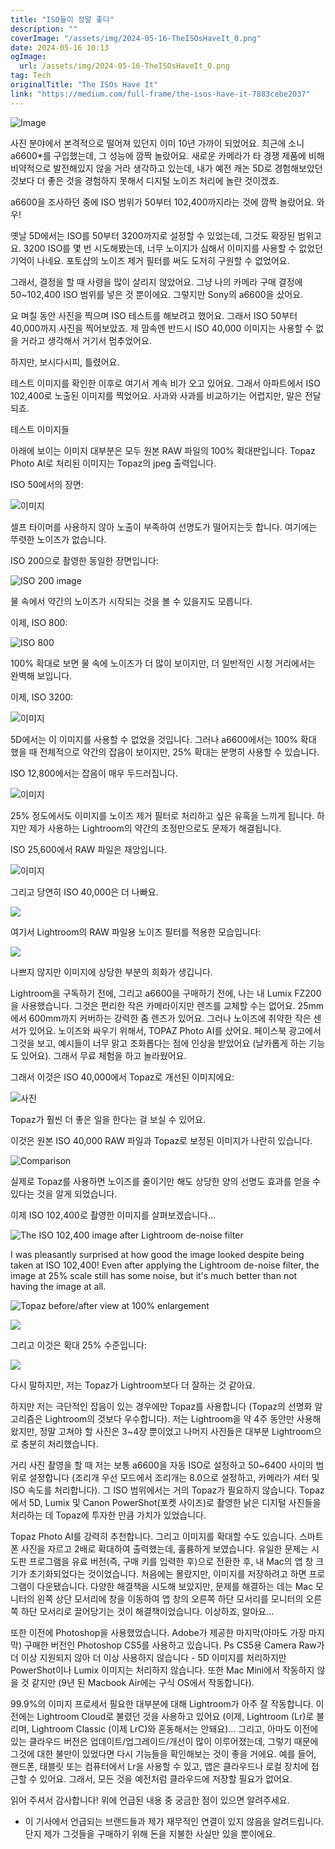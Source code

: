 ```yaml
---
title: "ISO들이 정말 좋다"
description: ""
coverImage: "/assets/img/2024-05-16-TheISOsHaveIt_0.png"
date: 2024-05-16 10:13
ogImage: 
  url: /assets/img/2024-05-16-TheISOsHaveIt_0.png
tag: Tech
originalTitle: "The ISOs Have It"
link: "https://medium.com/full-frame/the-isos-have-it-7883cebe2037"
---
```



![Image](/assets/img/2024-05-16-TheISOsHaveIt_0.png)

사진 분야에서 본격적으로 떨어져 있던지 이미 10년 가까이 되었어요. 최근에 소니 a6600*를 구입했는데, 그 성능에 깜짝 놀랐어요. 새로운 카메라가 타 경쟁 제품에 비해 비약적으로 발전해있지 않을 거라 생각하고 있는데, 내가 예전 캐논 5D로 경험해보았던 것보다 더 좋은 것을 경험하지 못해서 디지털 노이즈 처리에 놀란 것이겠죠.

a6600을 조사하던 중에 ISO 범위가 50부터 102,400까지라는 것에 깜짝 놀랐어요. 와우!

옛날 5D에서는 ISO를 50부터 3200까지로 설정할 수 있었는데, 그것도 확장된 범위고요. 3200 ISO를 몇 번 시도해봤는데, 너무 노이지가 심해서 이미지를 사용할 수 없었던 기억이 나네요. 포토샵의 노이즈 제거 필터를 써도 도저히 구원할 수 없었어요.



그래서, 결정을 할 때 사령을 많이 살리지 않았어요. 그냥 나의 카메라 구매 결정에 50~102,400 ISO 범위를 넣은 것 뿐이에요. 그렇지만 Sony의 a6600을 샀어요.

요 며칠 동안 사진을 찍으며 ISO 테스트를 해보려고 했어요. 그래서 ISO 50부터 40,000까지 사진을 찍어보았죠. 제 맘속엔 반드시 ISO 40,000 이미지는 사용할 수 없을 거라고 생각해서 거기서 멈추었어요.

하지만, 보시다시피, 틀렸어요.

테스트 이미지를 확인한 이후로 여기서 계속 비가 오고 있어요. 그래서 아파트에서 ISO 102,400로 노출된 이미지를 찍었어요. 사과와 사과를 비교하기는 어렵지만, 말은 전달되죠.



테스트 이미지들

아래에 보이는 이미지 대부분은 모두 원본 RAW 파일의 100% 확대판입니다. Topaz Photo AI로 처리된 이미지는 Topaz의 jpeg 출력입니다.

ISO 50에서의 장면:

![이미지](/assets/img/2024-05-16-TheISOsHaveIt_1.png)



셀프 타이머를 사용하지 않아 노출이 부족하여 선명도가 떨어지는듯 합니다. 여기에는 뚜렷한 노이즈가 없습니다.

ISO 200으로 촬영한 동일한 장면입니다:

![ISO 200 image](/assets/img/2024-05-16-TheISOsHaveIt_2.png)

물 속에서 약간의 노이즈가 시작되는 것을 볼 수 있을지도 모릅니다.



이제, ISO 800:

![ISO 800](/assets/img/2024-05-16-TheISOsHaveIt_3.png)

100% 확대로 보면 물 속에 노이즈가 더 많이 보이지만, 더 일반적인 시청 거리에서는 완벽해 보입니다.

이제, ISO 3200:



![이미지](/assets/img/2024-05-16-TheISOsHaveIt_4.png)

5D에서는 이 이미지를 사용할 수 없었을 것입니다. 그러나 a6600에서는 100% 확대 했을 때 전체적으로 약간의 잡음이 보이지만, 25% 확대는 분명히 사용할 수 있습니다.

ISO 12,800에서는 잡음이 매우 두드러집니다.

![이미지](/assets/img/2024-05-16-TheISOsHaveIt_5.png)



25% 정도에서도 이미지를 노이즈 제거 필터로 처리하고 싶은 유혹을 느끼게 됩니다. 하지만 제가 사용하는 Lightroom의 약간의 조정만으로도 문제가 해결됩니다.

ISO 25,600에서 RAW 파일은 재앙입니다.

![이미지](/assets/img/2024-05-16-TheISOsHaveIt_6.png)

그리고 당연히 ISO 40,000은 더 나빠요.



<img src="/assets/img/2024-05-16-TheISOsHaveIt_7.png" />

여기서 Lightroom의 RAW 파일용 노이즈 필터를 적용한 모습입니다:

<img src="/assets/img/2024-05-16-TheISOsHaveIt_8.png" />

나쁘지 않지만 이미지에 상당한 부분의 희화가 생깁니다.



Lightroom을 구독하기 전에, 그리고 a6600을 구매하기 전에, 나는 내 Lumix FZ200을 사용했습니다. 그것은 편리한 작은 카메라이지만 렌즈를 교체할 수는 없어요. 25mm에서 600mm까지 커버하는 강력한 줌 렌즈가 있어요. 그러나 노이즈에 취약한 작은 센서가 있어요. 노이즈와 싸우기 위해서, TOPAZ Photo AI를 샀어요. 페이스북 광고에서 그것을 보고, 예시들이 너무 맑고 조화롭다는 점에 인상을 받았어요 (날카롭게 하는 기능도 있어요). 그래서 무료 체험을 하고 놀라웠어요.

그래서 이것은 ISO 40,000에서 Topaz로 개선된 이미지에요:

![사진](/assets/img/2024-05-16-TheISOsHaveIt_9.png)

Topaz가 훨씬 더 좋은 일을 한다는 걸 보실 수 있어요.



이것은 원본 ISO 40,000 RAW 파일과 Topaz로 보정된 이미지가 나란히 있습니다.

![Comparison](/assets/img/2024-05-16-TheISOsHaveIt_10.png)

실제로 Topaz를 사용하면 노이즈를 줄이기만 해도 상당한 양의 선명도 효과를 얻을 수 있다는 것을 알게 되었습니다.

이제 ISO 102,400로 촬영한 이미지를 살펴보겠습니다...




![The ISO 102,400 image after Lightroom de-noise filter](/assets/img/2024-05-16-TheISOsHaveIt_11.png)

I was pleasantly surprised at how good the image looked despite being taken at ISO 102,400! Even after applying the Lightroom de-noise filter, the image at 25% scale still has some noise, but it's much better than not having the image at all.

![Topaz before/after view at 100% enlargement](/assets/img/2024-05-16-TheISOsHaveIt_12.png)




<img src="/assets/img/2024-05-16-TheISOsHaveIt_13.png" />

그리고 이것은 확대 25% 수준입니다:

<img src="/assets/img/2024-05-16-TheISOsHaveIt_14.png" />

다시 말하지만, 저는 Topaz가 Lightroom보다 더 잘하는 것 같아요.



하지만 저는 극단적인 잡음이 있는 경우에만 Topaz를 사용합니다 (Topaz의 선명화 알고리즘은 Lightroom의 것보다 우수합니다). 저는 Lightroom을 약 4주 동안만 사용해 왔지만, 정말 고쳐야 할 사진은 3~4장 뿐이었고 나머지 사진들은 대부분 Lightroom으로 충분히 처리했습니다.

거리 사진 촬영을 할 때 저는 보통 a6600을 자동 ISO로 설정하고 50~6400 사이의 범위로 설정합니다 (조리개 우선 모드에서 조리개는 8.0으로 설정하고, 카메라가 셔터 및 ISO 속도를 처리합니다). 그 ISO 범위에서는 거의 Topaz가 필요하지 않습니다. Topaz에서 5D, Lumix 및 Canon PowerShot(포켓 사이즈)로 촬영한 낡은 디지털 사진들을 처리하는 데 Topaz에 투자한 만큼 가치가 있었습니다.

Topaz Photo AI를 강력히 추천합니다. 그리고 이미지를 확대할 수도 있습니다. 스마트폰 사진을 자르고 2배로 확대하여 출력했는데, 훌륭하게 보였습니다. 유일한 문제는 시도판 프로그램을 유료 버전(즉, 구매 키를 입력한 후)으로 전환한 후, 내 Mac의 앱 창 크기가 초기화되었다는 것이었습니다. 처음에는 몰랐지만, 이미지를 저장하려고 하면 프로그램이 다운됐습니다. 다양한 해결책을 시도해 보았지만, 문제를 해결하는 데는 Mac 모니터의 왼쪽 상단 모서리에 창을 이동하여 앱 창의 오른쪽 하단 모서리를 모니터의 오른쪽 하단 모서리로 끌어당기는 것이 해결책이었습니다. 이상하죠, 알아요...

또한 이전에 Photoshop을 사용했었습니다. Adobe가 제공한 마지막(아마도 가장 마지막) 구매한 버전인 Photoshop CS5를 사용하고 있습니다. Ps CS5용 Camera Raw가 더 이상 지원되지 않아 더 이상 사용하지 않습니다 - 5D 이미지를 처리하지만 PowerShot이나 Lumix 이미지는 처리하지 않습니다. 또한 Mac Mini에서 작동하지 않을 것 같지만 (9년 된 Macbook Air에는 구식 OS에서 작동합니다).



99.9%의 이미지 프로세서 필요한 대부분에 대해 Lightroom가 아주 잘 작동합니다. 이전에는 Lightroom Cloud로 불렸던 것을 사용하고 있어요 (이제, Lightroom (Lr)로 불리며, Lightroom Classic (이제 LrC)와 혼동해서는 안돼요)... 그리고, 아마도 이전에 있는 클라우드 버전은 업데이트/업그레이드/개선이 많이 이루어졌는데, 그렇기 때문에 그것에 대한 불만이 있었다면 다시 기능들을 확인해보는 것이 좋을 거에요. 예를 들어, 핸드폰, 태블릿 또는 컴퓨터에서 Lr을 사용할 수 있고, 앱은 클라우드나 로컬 장치에 접근할 수 있어요. 그래서, 모든 것을 예전처럼 클라우드에 저장할 필요가 없어요.

읽어 주셔서 감사합니다! 위에 언급된 내용 중 궁금한 점이 있으면 알려주세요.

* 이 기사에서 언급되는 브랜드들과 제가 재무적인 연결이 있지 않음을 알려드립니다. 단지 제가 그것들을 구매하기 위해 돈을 지불한 사실만 있을 뿐이에요.